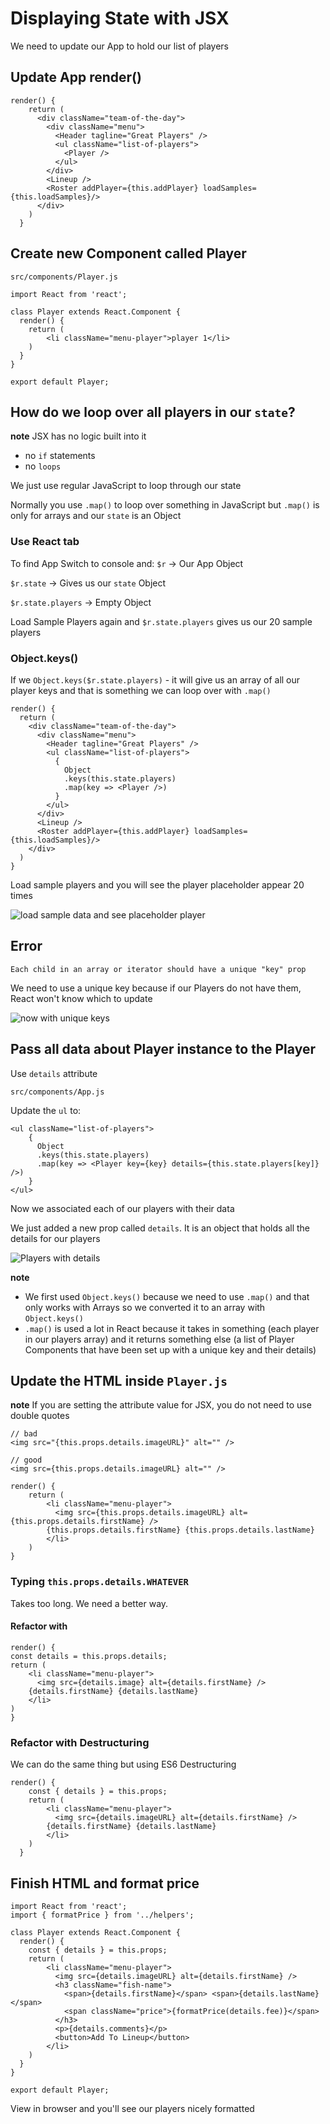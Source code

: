 # Displaying State with JSX
We need to update our App to hold our list of players

## Update App render()
```
render() {
    return (
      <div className="team-of-the-day">
        <div className="menu">
          <Header tagline="Great Players" />
          <ul className="list-of-players">
            <Player />
          </ul>
        </div>
        <Lineup />
        <Roster addPlayer={this.addPlayer} loadSamples={this.loadSamples}/>
      </div>
    )
  }
```

## Create new Component called Player

`src/components/Player.js`

```
import React from 'react';

class Player extends React.Component {
  render() {
    return (
        <li className="menu-player">player 1</li>
    )
  }
}

export default Player;
```

## How do we loop over all players in our `state`?

**note** JSX has no logic built into it

* no `if` statements
* no `loops`

We just use regular JavaScript to loop through our state

Normally you use `.map()` to loop over something in JavaScript but `.map()` is only for arrays and our `state` is an Object

### Use React tab
To find App
Switch to console and:
`$r` -> Our App Object

`$r.state` -> Gives us our `state` Object

`$r.state.players` -> Empty Object

Load Sample Players again and `$r.state.players` gives us our 20 sample players

### Object.keys()
If we `Object.keys($r.state.players)` - it will give us an array of all our player keys and that is something we can loop over with `.map()`

```
render() {
  return (
    <div className="team-of-the-day">
      <div className="menu">
        <Header tagline="Great Players" />
        <ul className="list-of-players">
          {
            Object
            .keys(this.state.players)
            .map(key => <Player />)
          }
        </ul>
      </div>
      <Lineup />
      <Roster addPlayer={this.addPlayer} loadSamples={this.loadSamples}/>
    </div>
  )
}
```

Load sample players and you will see the player placeholder appear 20 times

![load sample data and see placeholder player](https://i.imgur.com/j3O61Km.png)

## Error
`Each child in an array or iterator should have a unique "key" prop`

We need to use a unique key because if our Players do not have them, React won't know which to update

![now with unique keys](https://i.imgur.com/GJ4dHGb.png)

## Pass all data about Player instance to the Player
Use `details` attribute

`src/components/App.js`

Update the `ul` to:

```
<ul className="list-of-players">
    {
      Object
      .keys(this.state.players)
      .map(key => <Player key={key} details={this.state.players[key]} />)
    }
</ul>
```

Now we associated each of our players with their data

We just added a new prop called `details`. It is an object that holds all the details for our players

![Players with details](https://i.imgur.com/lSMJbmU.png)

**note**

* We first used `Object.keys()` because we need to use `.map()` and that only works with Arrays so we converted it to an array with `Object.keys()`
* `.map()` is used a lot in React because it takes in something (each player in our players array) and it returns something else (a list of Player Components that have been set up with a unique key and their details)

## Update the HTML inside `Player.js`

**note** If you are setting the attribute value for JSX, you do not need to use double quotes

```
// bad
<img src="{this.props.details.imageURL}" alt="" />

// good
<img src={this.props.details.imageURL} alt="" />
```

```
render() {
    return (
        <li className="menu-player">
          <img src={this.props.details.imageURL} alt={this.props.details.firstName} />
        {this.props.details.firstName} {this.props.details.lastName}
        </li>
    )
}
```

### Typing `this.props.details.WHATEVER`
Takes too long. We need a better way.

#### Refactor with
```
render() {
const details = this.props.details;
return (
    <li className="menu-player">
      <img src={details.image} alt={details.firstName} />
    {details.firstName} {details.lastName}
    </li>
)
}
```

### Refactor with Destructuring
We can do the same thing but using ES6 Destructuring

```
render() {
    const { details } = this.props;
    return (
        <li className="menu-player">
          <img src={details.imageURL} alt={details.firstName} />
        {details.firstName} {details.lastName}
        </li>
    )
  }
```

## Finish HTML and format price
```
import React from 'react';
import { formatPrice } from '../helpers';

class Player extends React.Component {
  render() {
    const { details } = this.props;
    return (
        <li className="menu-player">
          <img src={details.imageURL} alt={details.firstName} />
          <h3 className="fish-name">
            <span>{details.firstName}</span> <span>{details.lastName}</span>
            <span className="price">{formatPrice(details.fee)}</span>
          </h3>
          <p>{details.comments}</p>
          <button>Add To Lineup</button>
        </li>
    )
  }
}

export default Player;
```

View in browser and you'll see our players nicely formatted
